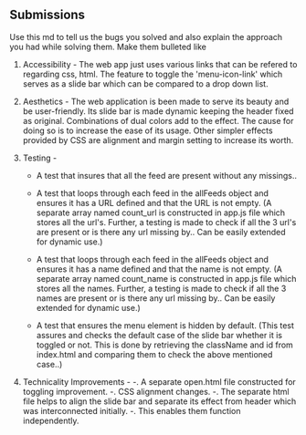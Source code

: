 ## Submissions

Use this md to tell us the bugs you solved and also explain the approach you had while solving them. Make them bulleted like

1. Accessibility - The web app just uses various links that can be refered to regarding css, html. The feature to toggle the 'menu-icon-link' which serves as a slide bar which can be compared to a drop down list.

2. Aesthetics - The web application is been made to serve its beauty and be user-friendly. Its slide bar is made dynamic keeping the header fixed as original. Combinations of dual colors add to the effect. The cause for doing so is to increase the ease of its usage.
Other simpler effects provided by CSS are alignment and margin setting to increase its worth.

3. Testing - 
   - A test that insures that all the feed are present without any missings..

   - A test that loops through each feed in the allFeeds object and ensures it has a URL defined and that the URL is not empty.  (A separate array named count_url is constructed in app.js file which stores all the url's. Further, a testing is made to check if all the 3 url's are present or is there any url missing by.. Can be easily extended for dynamic use.)

   - A test that loops through each feed in the allFeeds object and ensures it has a name defined and that the name is not empty.   (A separate array named count_name is constructed in app.js file which stores all the names. Further, a testing is made to check if all the 3 names are present or is there any url missing by.. Can be easily extended for dynamic use.)

   - A test that ensures the menu element is hidden by default. (This test assures and checks the default case of the slide bar whether it is toggled or not. This is done by retrieving the className and id from index.html and comparing them to check the above mentioned case..)


4. Technicality Improvements - 
-. A separate open.html file constructed for toggling improvement.
-. CSS alignment changes.
-. The separate html file helps to align the slide bar and separate its effect from header which was interconnected initially.
-. This enables them function independently.